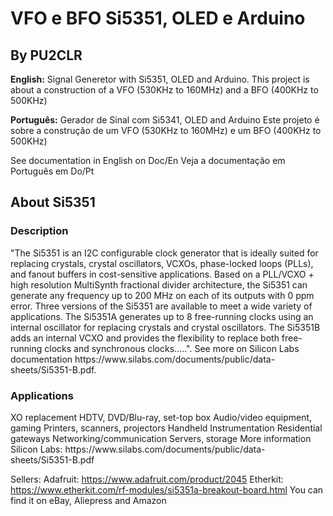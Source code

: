 <H1>VFO e BFO Si5351, OLED e Arduino</H1>

<H2>By PU2CLR</H2>

<B>English:</B> Signal Generetor with Si5351, OLED and Arduino. This project is about a construction of a VFO (530KHz to 160MHz) and a BFO (400KHz to 500KHz)

<B>Português:</B> Gerador de Sinal com Si5341, OLED and Arduino Este projeto é sobre a construção de um VFO (530KHz to 160MHz) e um BFO (400KHz to 500KHz)

See documentation in English on Doc/En Veja a documentação em Português em Do/Pt


<H2>About Si5351</H2>

<H3>Description</H3>
<P> "The Si5351 is an I2C configurable clock generator that is ideally suited for replacing crystals, crystal oscillators, VCXOs, phase-locked loops (PLLs), and fanout buffers in cost-sensitive applications. Based on a PLL/VCXO + high resolution MultiSynth fractional divider architecture, the Si5351 can generate any frequency up to 200 MHz on each of its outputs with 0 ppm error. Three versions of the Si5351 are available to meet a wide variety of applications. The Si5351A generates up to 8 free-running clocks using an internal oscillator for replacing crystals and crystal oscillators. The Si5351B adds an internal VCXO and provides the flexibility to replace both free-running clocks and synchronous clocks.....". See more on Silicon Labs documentation https://www.silabs.com/documents/public/data-sheets/Si5351-B.pdf.</P>


<H3>Applications</H3>

<P>XO replacement HDTV, DVD/Blu-ray, set-top box Audio/video equipment, gaming Printers, scanners, projectors Handheld Instrumentation Residential gateways Networking/communication Servers, storage
More information Silicon Labs: https://www.silabs.com/documents/public/data-sheets/Si5351-B.pdf</P>


Sellers: Adafruit: https://www.adafruit.com/product/2045 Etherkit: https://www.etherkit.com/rf-modules/si5351a-breakout-board.html You can find it on eBay, Aliepress and Amazon